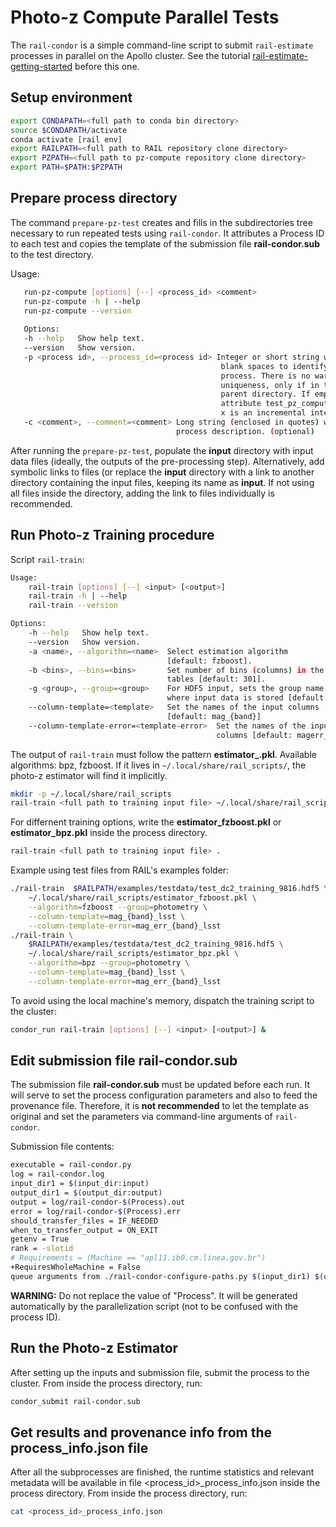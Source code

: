 # Photo-z Compute Parallel Tests

The `rail-condor` is a simple command-line script to submit `rail-estimate` processes in parallel on the Apollo cluster. See the tutorial [rail-estimate-getting-started](./rail-estimate-getting-started.md) before this one. 

## Setup environment

``` bash
export CONDAPATH=<full path to conda bin directory> 
source $CONDAPATH/activate 
conda activate [rail env]  
export RAILPATH=<full path to RAIL repository clone directory>
export PZPATH=<full path to pz-compute repository clone directory>
export PATH=$PATH:$PZPATH
```

## Prepare process directory

The command `prepare-pz-test` creates and fills in the subdirectories tree necessary to run repeated tests using `rail-condor`. It attributes a Process ID to each test and copies the template of the submission file **rail-condor.sub** to the test directory. 

Usage:
``` bash
   run-pz-compute [options] [--] <process_id> <comment> 
   run-pz-compute -h | --help
   run-pz-compute --version
                           
   Options:
   -h --help   Show help text.
   --version   Show version.
   -p <process id>, --process_id=<process id> Integer or short string without 
                                               blank spaces to identify the 
                                               process. There is no warranty of
                                               uniqueness, only if in the same 
                                               parent directory. If empty, 
                                               attribute test_pz_compute_x where
                                               x is an incremental integer.
   -c <comment>, --comment=<comment> Long string (enclosed in quotes) with the 
                                     process description. (optional) 
``` 

After running the `prepare-pz-test`, populate the **input** directory with input data files (ideally, the outputs of the pre-processing step). Alternatively, add symbolic links to files (or replace the **input** directory with a link to another directory containing the input files, keeping its name as **input**. If not using all files inside the directory, adding the link to files individually is recommended. 


## Run Photo-z Training procedure

Script `rail-train`: 

```bash
Usage:
    rail-train [options] [--] <input> [<output>]
    rail-train -h | --help
    rail-train --version

Options:
    -h --help   Show help text.
    --version   Show version.
    -a <name>, --algorithm=<name>  Select estimation algorithm
                                   [default: fzboost].
    -b <bins>, --bins=<bins>       Set number of bins (columns) in the resulting
                                   tables [default: 301].
    -g <group>, --group=<group>    For HDF5 input, sets the group name (section)
                                   where input data is stored [default: ]
    --column-template=<template>   Set the names of the input columns
                                   [default: mag_{band}]
    --column-template-error=<template-error>  Set the names of the input error
                                              columns [default: magerr_{band}]

```

The output of `rail-train` must follow the pattern **estimator_<algorithm>.pkl**. Available algorithms: bpz, fzboost. 
If it lives in `~/.local/share/rail_scripts/`, the photo-z estimator will find it implicitly.


```bash
mkdir -p ~/.local/share/rail_scripts
rail-train <full path to training input file> ~/.local/share/rail_scripts/estimator_fzboost.pkl
```

For differnent training options, write the **estimator_fzboost.pkl** or **estimator_bpz.pkl** inside the process directory. 

```bash
rail-train <full path to training input file> . 
```

Example using test files from RAIL's examples folder: 
    
```bash
./rail-train  $RAILPATH/examples/testdata/test_dc2_training_9816.hdf5 \
    ~/.local/share/rail_scripts/estimator_fzboost.pkl \
    --algorithm=fzboost --group=photometry \
    --column-template=mag_{band}_lsst \
    --column-template-error=mag_err_{band}_lsst
./rail-train \
    $RAILPATH/examples/testdata/test_dc2_training_9816.hdf5 \
    ~/.local/share/rail_scripts/estimator_bpz.pkl \
    --algorithm=bpz --group=photometry \
    --column-template=mag_{band}_lsst \
    --column-template-error=mag_err_{band}_lsst
```

To avoid using the local machine's memory, dispatch the training script to the cluster: 
```bash
condor_run rail-train [options] [--] <input> [<output>] & 
``` 


## Edit submission file **rail-condor.sub**

The submission file **rail-condor.sub** must be updated before each run. It will serve to set the process configuration parameters and also to feed the provenance file. Therefore, it is **not recommended** to let the template as original and set the parameters via command-line arguments of `rail-condor`. 

Submission file contents:
    
```bash
executable = rail-condor.py
log = rail-condor.log
input_dir1 = $(input_dir:input)
output_dir1 = $(output_dir:output)
output = log/rail-condor-$(Process).out
error = log/rail-condor-$(Process).err
should_transfer_files = IF_NEEDED
when_to_transfer_output = ON_EXIT
getenv = True
rank = -slotid
# Requirements = (Machine == "apl11.ib0.cm.linea.gov.br")
+RequiresWholeMachine = False
queue arguments from ./rail-condor-configure-paths.py $(input_dir1) $(output_dir1) $(algorithm:fzboost) |
```

**WARNING:** Do not replace the value of "Process". It will be generated automatically by the parallelization script (not to be confused with the process ID).  

    
## Run the Photo-z Estimator 

After setting up the inputs and submission file, submit the process to the cluster. From inside the process directory, run:
    
```bash
condor_submit rail-condor.sub 
``` 

## Get results and provenance info from the **process_info.json** file 

After all the subprocesses are finished, the runtime statistics and relevant metadata will be available in file <process_id>_process_info.json inside the process directory. From inside the process directory, run:

```bash
cat <process_id>_process_info.json
``` 
    
    
 

